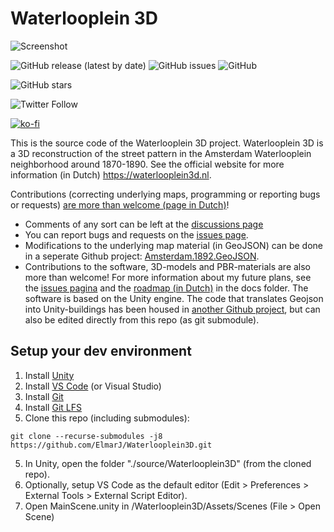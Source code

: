 # Waterlooplein 3D
![Screenshot](docs/images/HG_sun.png "Luchtfoto in Waterlooplein 3D")

![GitHub release (latest by date)](https://img.shields.io/github/v/release/elmarj/waterlooplein3d)
![GitHub issues](https://img.shields.io/github/issues/elmarj/waterlooplein3d)
![GitHub](https://img.shields.io/github/license/elmarj/waterlooplein3d)

![GitHub stars](https://img.shields.io/github/stars/elmarj/waterlooplein3d?style=social)

![Twitter Follow](https://img.shields.io/twitter/follow/elmarj?style=social)

[![ko-fi](https://www.ko-fi.com/img/githubbutton_sm.svg)](https://ko-fi.com/Y8Y521CCD)

This is the source code of the Waterlooplein 3D project. Waterlooplein 3D is a 3D reconstruction of the street pattern in the Amsterdam Waterlooplein neighborhood around 1870-1890. See the official website for more information (in Dutch) https://waterlooplein3d.nl.

Contributions (correcting underlying maps, programming or reporting bugs or requests) [are more than welcome (page in Dutch)](./docs/contributing.md)!

 - Comments of any sort can be left at the [discussions page](https://github.com/ElmarJ/Waterlooplein3D/discussions)
 - You can report bugs and requests on the [issues page](https://github.com/elmarj/waterlooplein3d/issues).
 - Modifications to the underlying map material (in GeoJSON) can be done in a seperate Github project: [Amsterdam.1892.GeoJSON](https://github.com/ElmarJ/Amsterdam.1892.GeoJSON).
 - Contributions to the software, 3D-models and PBR-materials are also more than welcome! For more information about my future plans, see the [issues pagina](https://github.com/elmarj/waterlooplein3d/issues) and the [roadmap (in Dutch)](./docs/roadmap.md) in the docs folder. The software is based on the Unity engine. The code that translates Geojson into Unity-buildings has been housed in [another Github project](https://github.com/ElmarJ/GeoJsonCityBuilder), but can also be edited directly from this repo (as git submodule).

## Setup your dev environment
 1. Install [Unity](https://store.unity.com/#plans-individual)
 2. Install [VS Code](https://code.visualstudio.com/) (or Visual Studio)
 3. Install [Git](https://git-scm.com/)
 4. Install [Git LFS](https://git-lfs.com/)
 5. Clone this repo (including submodules):
 
 ```
 git clone --recurse-submodules -j8 https://github.com/ElmarJ/Waterlooplein3D.git
 ```
 
 5. In Unity, open the folder "./source/Waterlooplein3D" (from the cloned repo).
 6. Optionally, setup VS Code as the default editor (Edit > Preferences > External Tools > External Script Editor).
 7. Open MainScene.unity in /Waterlooplein3D/Assets/Scenes (File > Open Scene)

